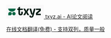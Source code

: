 
[![](Pics/p001.png) txyz.ai - AI论文阅读](https://www.txyz.ai/)


[在线文档翻译(免费) - 支持双列，质量一般](https://www.onlinedoctranslator.com/zh-CN/translationform)


